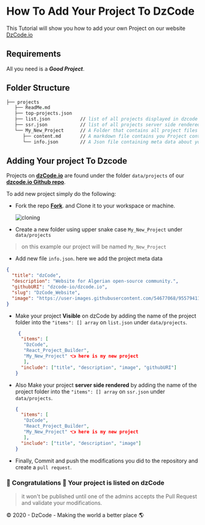 # How To Add Your Project To DzCode

This Tutorial will show you how to add your own Project on our website [DzCode.io](https://dzcode.io)

## Requirements

All you need is a **_Good Project_**.

## Folder Structure

```fs
├── projects
   ├── ReadMe.md
   ├── top-projects.json
   ├── list.json           // list of all projects displayed in dzcode website
   ├── ssr.json            // list of all projects server side rendered in dzcode website
   └── My_New_Project      // A Folder that contains all project files
      ├── content.md       // A markdown file contains you Project content, in markdown language.
      └── info.json        // A Json file containing meta data about your Project ie: like title, description etc...
```

## Adding Your project To Dzcode

Projects on **[dzCode.io](https://dzcode.io)** are found under the folder `data/projects` of our **[dzcode.io Github repo](https://github.com/dzcode-io/dzcode.io/tree/main/data/projects)**.

To add new project simply do the following:

- Fork the repo **[Fork](https://github.com/dzcode-io/dzcode.io/fork)**. and Clone it to your workspace or machine.

  ![cloning](https://user-images.githubusercontent.com/54677068/95619105-f6970880-0a65-11eb-8a78-58c7de2f114a.PNG)

- Create a new folder using upper snake case `My_New_Project` under `data/projects`

> on this example our project will be named `My_New_Project`

- Add new file `info.json`. here we add the project meta data

```json
{
  "title": "dzCode",
  "description": "Website for Algerian open-source community.",
  "githubURI": "dzcode-io/dzcode.io",
  "slug": "DzCode_Website",
  "image": "https://user-images.githubusercontent.com/54677068/95579411-7e145580-0a2d-11eb-93cb-ccc10053453a.png"
}
```

- Make your project **Visible** on dzCode by adding the name of the project folder into the `"items": [] array` on `list.json` under `data/projects`.

  ```json
   {
    "items": [
     "DzCode",
     "React_Project_Builder",
     "My_New_Project" 👈 here is my new project
     ],
    "include": ["title", "description", "image", "githubURI"]
  }
  ```

- Also Make your project **server side rendered** by adding the name of the project folder into the `"items": [] array` on `ssr.json` under `data/projects`.

  ```json
  {
    "items": [
     "DzCode",
     "React_Project_Builder",
     "My_New_Project" 👈 here is my new project
     ],
    "include": ["title", "description", "image"]
  }
  ```

- Finally, Commit and push the modifications you did to the repository and create a `pull request`.

### 🎉 Congratulations 🎉 Your project is listed on dzCode

> it won't be published until one of the admins accepts the Pull Request and validate your modifications.

© 2020 - DzCode - Making the world a better place 🌎
